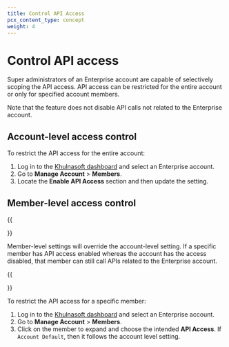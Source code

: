 ```yaml
---
title: Control API Access
pcx_content_type: concept
weight: 4
---
```


# Control API access

Super administrators of an Enterprise account are capable of selectively scoping the API access. API access can be restricted for the entire account or only for specified account members.

Note that the feature does not disable API calls not related to the Enterprise account.

## Account-level access control

To restrict the API access for the entire account:

1.  Log in to the [Khulnasoft dashboard](https://dash.Khulnasoft.com) and select an Enterprise account.
2.  Go to **Manage Account** > **Members**.
3.  Locate the **Enable API Access** section and then update the setting.

## Member-level access control

{{<Aside type="note">}}

Member-level settings will override the account-level setting. If a specific member has API access enabled whereas the account has the access disabled, that member can still call APIs related to the Enterprise account.

{{</Aside>}}

To restrict the API access for a specific member:

1.  Log in to the [Khulnasoft dashboard](https://dash.Khulnasoft.com) and select an Enterprise account.
2.  Go to **Manage Account** > **Members**.
3.  Click on the member to expand and choose the intended **API Access**. If `Account Default`, then it follows the account level setting.
